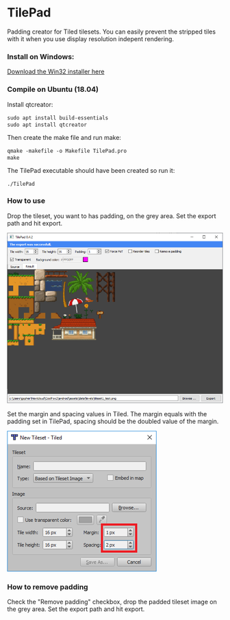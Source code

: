 TilePad
=======

Padding creator for Tiled tilesets. You can easily prevent the stripped tiles with it when you use display resolution indepent rendering.

### Install on Windows:

[Download the Win32 installer here](https://github.com/goph-R/TilePad/releases/download/0.4.2/tilepad-setup-0.4.2.exe)

### Compile on Ubuntu (18.04)

Install qtcreator:

```
sudo apt install build-essentials
sudo apt install qtcreator
```

Then create the make file and run make:

```
qmake -makefile -o Makefile TilePad.pro
make
```

The TilePad executable should have been created so run it:

```
./TilePad
```

### How to use

Drop the tileset, you want to has padding, on the grey area. Set the export path and hit export.

![Screenshot](https://raw.githubusercontent.com/goph-R/TilePad/master/images/screenshot.png)

Set the margin and spacing values in Tiled. The margin equals with the padding set in TilePad, spacing should be the doubled value of the margin.

![Screenshot](https://raw.githubusercontent.com/goph-R/TilePad/master/images/tiled_settings.png)

### How to remove padding

Check the "Remove padding" checkbox, drop the padded tileset image on the grey area. Set the export path and hit export.